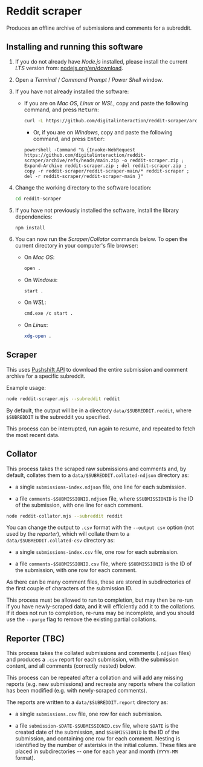 # Reddit scraper

Produces an offline archive of submissions and comments for a subreddit.


## Installing and running this software

1. If you do not already have *Node.js* installed, please install the current *LTS* version from: [nodejs.org/en/download](https://nodejs.org/en/download/).

2. Open a *Terminal* / *Command Prompt* / *Power Shell* window.

3. If you have not already installed the software:

   * If you are on *Mac OS*, *Linux* or *WSL*, copy and paste the following command, and press <kbd>Return</kbd>:

      ```bash
      curl -L https://github.com/digitalinteraction/reddit-scraper/archive/refs/heads/main.zip -o reddit-scraper-main.zip && unzip reddit-scraper-main.zip && rm reddit-scraper-main.zip && mv reddit-scraper-main reddit-scraper
      ```
      <!--
      mkdir reddit-scraper && curl -L https://github.com/digitalinteraction/reddit-scraper/archive/refs/heads/main.zip -o reddit-scraper/main.zip && unzip reddit-scraper/main.zip -d reddit-scraper && cp -r reddit-scraper/reddit-scraper-main/* reddit-scraper && rm reddit-scraper/main.zip && rm -r reddit-scraper/reddit-scraper-main
      -->
   
      * Or, if you are on *Windows*, copy and paste the following command, and press <kbd>Enter</kbd>:

      ```batch
      powershell -Command "& {Invoke-WebRequest https://github.com/digitalinteraction/reddit-scraper/archive/refs/heads/main.zip -o reddit-scraper.zip ; Expand-Archive reddit-scraper.zip ; del reddit-scraper.zip ; copy -r reddit-scraper/reddit-scraper-main/* reddit-scraper ; del -r reddit-scraper/reddit-scraper-main }"
      ```

4. Change the working directory to the software location: 

    ```bash
    cd reddit-scraper
    ```

5. If you have not previously installed the software, install the library dependencies:

    ```bash
    npm install
    ```

6. You can now run the *Scraper*/*Collator* commands below.  To open the current directory in your computer's file browser:

   * On *Mac OS*:
   
      ```bash
      open .
      ```

   * On *Windows*:
   
      ```batch
      start .
      ```
      
   * On *WSL*:
   
      ```bash
      cmd.exe /c start .
      ```
      
   * On *Linux*:
   
      ```bash
      xdg-open .
      ```

## Scraper

This uses [Pushshift API](https://pushshift.io) to download the entire submission and comment archive for a specific subreddit.

Example usage:

<!--
```bash
npm start -- --subreddit reddit
```

or:
-->

```bash
node reddit-scraper.mjs --subreddit reddit
```

By default, the output will be in a directory `data/$SUBREDDIT.reddit`, where `$SUBREDDIT` is the subreddit you specified.

This process can be interrupted, run again to resume, and repeated to fetch the most recent data.


## Collator

This process takes the scraped raw submissions and comments and, by default, collates them to a `data/$SUBREDDIT.collated-ndjson` directory as:

  * a single `submissions-index.ndjson` file, one line for each submission.
  
  * a file `comments-$SUBMISSIONID.ndjson` file, where `$SUBMISSIONID` is the ID of the submission, with one line for each comment. 

```bash
node reddit-collator.mjs --subreddit reddit
```

You can change the output to `.csv` format with the `--output csv` option (not used by the *reporter*), which will collate them to a `data/$SUBREDDIT.collated-csv` directory as:

  * a single `submissions-index.csv` file, one row for each submission.
  
  * a file `comments-$SUBMISSIONID.csv` file, where `$SUBMISSIONID` is the ID of the submission, with one row for each comment. 

As there can be many comment files, these are stored in subdirectories of the first couple of characters of the submission ID.

This process must be allowed to run to completion, but may then be re-run if you have newly-scraped data, and it will efficiently add it to the collations.  If it does not run to completion, re-runs may be incomplete, and you should use the `--purge` flag to remove the existing partial collations.


## Reporter (TBC)

This process takes the collated submissions and comments (`.ndjson` files) and produces a `.csv` report for each submission, with the submission content, and all comments (correctly nested) below.

This process can be repeated after a collation and will add any missing reports (e.g. new submissions) and recreate any reports where the collation has been modified (e.g. with newly-scraped comments).

The reports are written to a `data/$SUBREDDIT.report` directory as:

  * a single `submissions.csv` file, one row for each submission.
  
  * a file `submission-$DATE-$SUBMISSIONID.csv` file, where `$DATE` is the created date of the submission, and `$SUBMISSIONID` is the ID of the submission, and containing one row for each comment.  Nesting is identified by the number of asterisks in the initial column.  These files are placed in subdirectories -- one for each year and month (`YYYY-MM` format).


<!--

## Notes

Pushshift: https://pushshift.io/api-parameters/
...notes: https://www.reddit.com/r/pushshift/comments/bcxguf/new_to_pushshift_read_this_faq/

-->

